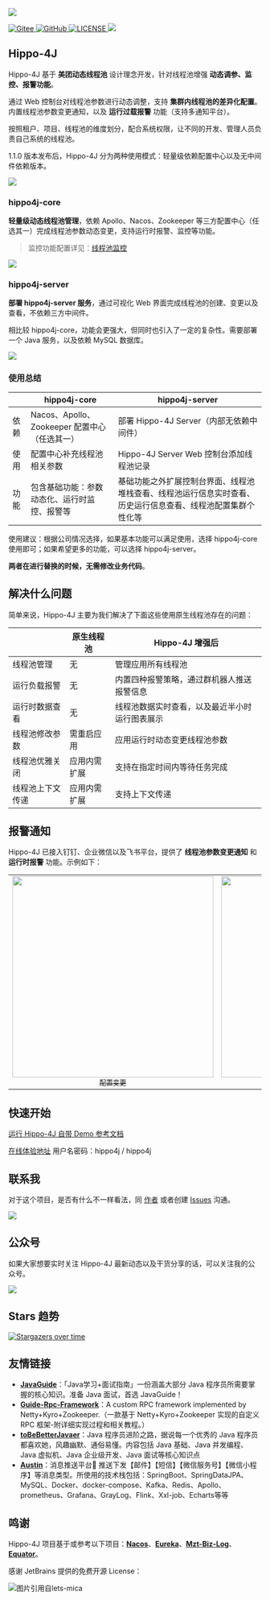 ![](https://images-machen.oss-cn-beijing.aliyuncs.com/hippo4j-logo-logoly.png)

<p>
  <a href="https://gitee.com/longtai-cn/hippo4j" target="_blank">
    <img alt="Gitee" src="https://gitee.com/longtai-cn/hippo4j/badge/star.svg?theme=gvp">
  </a>
  <a href="https://github.com/longtai-cn/hippo4j" target="_blank">
    <img alt="GitHub" src="https://img.shields.io/github/stars/longtai-cn/hippo4j?label=Stars&style=flat-square&logo=GitHub">
  </a>
  <a href="https://github.com/longtai-cn/hippo4j/blob/develop/LICENSE">
    <img src="https://img.shields.io/github/license/longtai-cn/hippo4j?color=42b883&style=flat-square" alt="LICENSE">
  </a>
  <a title="Hits" target="_blank" href="https://github.com/longtai-cn/hippo4j">
    <img src="https://hits.b3log.org/acmenlt/dynamic-threadpool.svg">
  </a>
</p>

## Hippo-4J

Hippo-4J 基于 **美团动态线程池** 设计理念开发，针对线程池增强 **动态调参、监控、报警功能**。

通过 Web 控制台对线程池参数进行动态调整，支持 **集群内线程池的差异化配置**。内置线程池参数变更通知，以及 **运行过载报警** 功能（支持多通知平台）。

按照租户、项目、线程池的维度划分，配合系统权限，让不同的开发、管理人员负责自己系统的线程池。

1.1.0 版本发布后，Hippo-4J 分为两种使用模式：轻量级依赖配置中心以及无中间件依赖版本。

![](https://images-machen.oss-cn-beijing.aliyuncs.com/image-20220319154626314.png)

### hippo4j-core

**轻量级动态线程池管理**，依赖 Apollo、Nacos、Zookeeper 等三方配置中心（任选其一）完成线程池参数动态变更，支持运行时报警、监控等功能。

> 监控功能配置详见：[线程池监控](https://hippo4j.cn/pages/2f67ll)

![](https://images-machen.oss-cn-beijing.aliyuncs.com/image-202203271737049821.png)

### hippo4j-server

**部署 hippo4j-server 服务**，通过可视化 Web 界面完成线程池的创建、变更以及查看，不依赖三方中间件。

相比较 hippo4j-core，功能会更强大，但同时也引入了一定的复杂性。需要部署一个 Java 服务，以及依赖 MySQL 数据库。

![](https://images-machen.oss-cn-beijing.aliyuncs.com/1644032018254-min.gif)

### 使用总结

|      | hippo4j-core                                 | hippo4j-server                                              |
| ---- | ---------------------------------------------------- | ------------------------------------------------------------ |
| 依赖 | Nacos、Apollo、Zookeeper 配置中心（任选其一） | 部署 Hippo-4J Server（内部无依赖中间件） |
| 使用 | 配置中心补充线程池相关参数                 | Hippo-4J Server Web 控制台添加线程池记录                                                         |
| 功能 | 包含基础功能：参数动态化、运行时监控、报警等         | 基础功能之外扩展控制台界面、线程池堆栈查看、线程池运行信息实时查看、历史运行信息查看、线程池配置集群个性化等 |

使用建议：根据公司情况选择，如果基本功能可以满足使用，选择 hippo4j-core 使用即可；如果希望更多的功能，可以选择 hippo4j-server。

**两者在进行替换的时候，无需修改业务代码**。

## 解决什么问题

简单来说，Hippo-4J 主要为我们解决了下面这些使用原生线程池存在的问题：

|                  | 原生线程池   | Hippo-4J 增强后                                |
| ---------------- | ------------ | ---------------------------------------------- |
| 线程池管理       | 无           | 管理应用所有线程池                             |
| 运行负载报警     | 无           | 内置四种报警策略，通过群机器人推送报警信息                               |
| 运行时数据查看   | 无           | 线程池数据实时查看，以及最近半小时运行图表展示 |
| 线程池修改参数   | 需重启应用   | 应用运行时动态变更线程池参数                   |
| 线程池优雅关闭 | 应用内需扩展 | 支持在指定时间内等待任务完成                                           |
| 线程池上下文传递 | 应用内需扩展 | 支持上下文传递                                           |

## 报警通知

Hippo-4J 已接入钉钉、企业微信以及飞书平台，提供了 **线程池参数变更通知** 和 **运行时报警** 功能。示例如下：

<table>
  <tr>
    <td align="center" style="width: 400px;">
      <a href="https://github.com/longtai-cn">
        <img src="https://images-machen.oss-cn-beijing.aliyuncs.com/image-20211203213443242.png" style="width: 400px;"><br>
        <sub>配置变更</sub>
      </a><br>
    </td>
    <td align="center" style="width: 400px;">
      <a href="https://github.com/longtai-cn">
        <img src="https://images-machen.oss-cn-beijing.aliyuncs.com/image-20211203213512019.png" style="width: 400px;"><br>
        <sub>报警通知</sub>
      </a><br>
    </td>
  </tr>
</table>

## 快速开始

[运行 Hippo-4J 自带 Demo 参考文档](https://hippo4j.cn/pages/793dcb/)

[在线体验地址](http://console.hippo4j.cn/index.html) 用户名密码：hippo4j / hippo4j

## 联系我

对于这个项目，是否有什么不一样看法，同 [作者](https://hippo4j.cn/pages/dd137d/) 或者创建 [Issues](https://github.com/longtai-cn/hippo4j/issues) 沟通。

![](https://images-machen.oss-cn-beijing.aliyuncs.com/64E583A0-B1DD-49A3-9AEC-8D246E9D5C12-mini.png)

## 公众号

如果大家想要实时关注 Hippo-4J 最新动态以及干货分享的话，可以关注我的公众号。

![](https://images-machen.oss-cn-beijing.aliyuncs.com/43_65f6020ed111b6bb3808ec338576bd6b.png)

## Stars 趋势

[![Stargazers over time](https://starchart.cc/longtai-cn/hippo4j.svg)](https://starchart.cc/longtai-cn/hippo4j)

## 友情链接

- [**JavaGuide**](https://github.com/Snailclimb/JavaGuide)：「Java学习+面试指南」一份涵盖大部分 Java 程序员所需要掌握的核心知识。准备 Java 面试，首选 JavaGuide！
- [**Guide-Rpc-Framework**](https://github.com/Snailclimb/guide-rpc-framework)：A custom RPC framework implemented by Netty+Kyro+Zookeeper.（一款基于 Netty+Kyro+Zookeeper 实现的自定义 RPC 框架-附详细实现过程和相关教程。）
- [**toBeBetterJavaer**](https://github.com/itwanger/toBeBetterJavaer)：Java 程序员进阶之路，据说每一个优秀的 Java 程序员都喜欢她，风趣幽默、通俗易懂。内容包括 Java 基础、Java 并发编程、Java 虚拟机、Java 企业级开发、Java 面试等核心知识点
- [**Austin**](https://github.com/ZhongFuCheng3y/austin)：消息推送平台📝 推送下发【邮件】【短信】【微信服务号】【微信小程序】等消息类型。所使用的技术栈包括：SpringBoot、SpringDataJPA、MySQL、Docker、docker-compose、Kafka、Redis、Apollo、prometheus、Grafana、GrayLog、Flink、Xxl-job、Echarts等等

## 鸣谢

Hippo-4J 项目基于或参考以下项目：[**Nacos**](https://github.com/alibaba/nacos)、[**Eureka**](https://github.com/Netflix/Eureka)、[**Mzt-Biz-Log**](https://github.com/mouzt/mzt-biz-log)、[**Equator**](https://github.com/dadiyang/equator)。

感谢 JetBrains 提供的免费开源 License：

<p>
    <img src="https://images.gitee.com/uploads/images/2020/0406/220236_f5275c90_5531506.png" alt="图片引用自lets-mica" style="float:left;">
</p>
